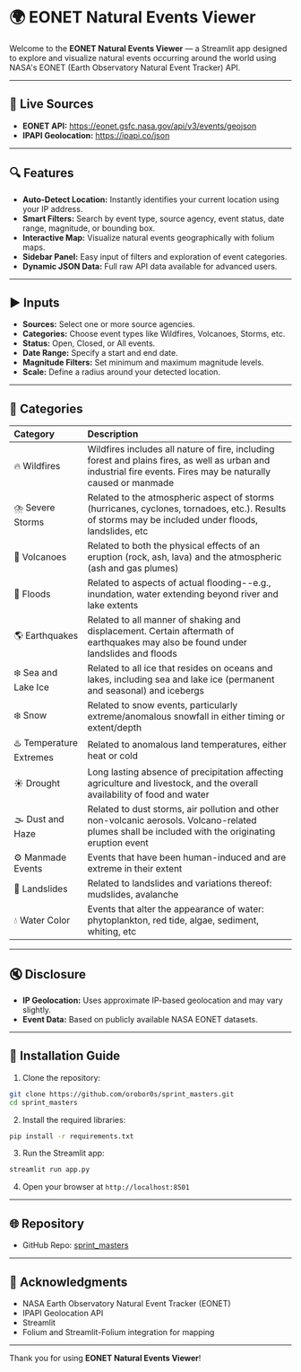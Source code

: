 # 🌍 EONET Natural Events Viewer

Welcome to the **EONET Natural Events Viewer** — a Streamlit app designed to explore and visualize natural events occurring around the world using NASA's EONET (Earth Observatory Natural Event Tracker) API.

---

## 🔗 Live Sources
- **EONET API:** https://eonet.gsfc.nasa.gov/api/v3/events/geojson
- **IPAPI Geolocation:** https://ipapi.co/json

---

## 🔍 Features
- **Auto-Detect Location:** Instantly identifies your current location using your IP address.
- **Smart Filters:** Search by event type, source agency, event status, date range, magnitude, or bounding box.
- **Interactive Map:** Visualize natural events geographically with folium maps.
- **Sidebar Panel:** Easy input of filters and exploration of event categories.
- **Dynamic JSON Data:** Full raw API data available for advanced users.

---

## ▶️ Inputs
- **Sources:** Select one or more source agencies.
- **Categories:** Choose event types like Wildfires, Volcanoes, Storms, etc.
- **Status:** Open, Closed, or All events.
- **Date Range:** Specify a start and end date.
- **Magnitude Filters:** Set minimum and maximum magnitude levels.
- **Scale:** Define a radius around your detected location.

---

## 🔎 Categories

| Category | Description |
|:---|:---|
| 🔥 Wildfires | Wildfires includes all nature of fire, including forest and plains fires, as well as urban and industrial fire events. Fires may be naturally caused or manmade |
| ⛈️ Severe Storms | Related to the atmospheric aspect of storms (hurricanes, cyclones, tornadoes, etc.). Results of storms may be included under floods, landslides, etc |
| 🌋 Volcanoes | Related to both the physical effects of an eruption (rock, ash, lava) and the atmospheric (ash and gas plumes) |
| 🌊 Floods | Related to aspects of actual flooding--e.g., inundation, water extending beyond river and lake extents |
| 🌎 Earthquakes | Related to all manner of shaking and displacement. Certain aftermath of earthquakes may also be found under landslides and floods |
| ❄️ Sea and Lake Ice | Related to all ice that resides on oceans and lakes, including sea and lake ice (permanent and seasonal) and icebergs |
| ❄️ Snow | Related to snow events, particularly extreme/anomalous snowfall in either timing or extent/depth |
| ♨️ Temperature Extremes | Related to anomalous land temperatures, either heat or cold |
| ☀️ Drought | Long lasting absence of precipitation affecting agriculture and livestock, and the overall availability of food and water |
| 🌫️ Dust and Haze | Related to dust storms, air pollution and other non-volcanic aerosols. Volcano-related plumes shall be included with the originating eruption event |
| ⚙️ Manmade Events | Events that have been human-induced and are extreme in their extent |
| 🗻 Landslides | Related to landslides and variations thereof: mudslides, avalanche |
| 💧 Water Color | Events that alter the appearance of water: phytoplankton, red tide, algae, sediment, whiting, etc |

---

## 🔇 Disclosure
- **IP Geolocation:** Uses approximate IP-based geolocation and may vary slightly.
- **Event Data:** Based on publicly available NASA EONET datasets.

---

## 🚀 Installation Guide

1. Clone the repository:
```bash
git clone https://github.com/orobor0s/sprint_masters.git
cd sprint_masters
```

2. Install the required libraries:
```bash
pip install -r requirements.txt
```

3. Run the Streamlit app:
```bash
streamlit run app.py
```

4. Open your browser at `http://localhost:8501`

---

## 🌐 Repository
- GitHub Repo: [sprint_masters](https://github.com/orobor0s/sprint_masters)

---

## 💛 Acknowledgments
- NASA Earth Observatory Natural Event Tracker (EONET)
- IPAPI Geolocation API
- Streamlit
- Folium and Streamlit-Folium integration for mapping

---

Thank you for using **EONET Natural Events Viewer**!
